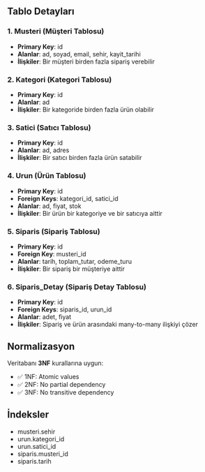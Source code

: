 ## Tablo Detayları

### 1. Musteri (Müşteri Tablosu)
- **Primary Key**: id
- **Alanlar**: ad, soyad, email, sehir, kayit_tarihi
- **İlişkiler**: Bir müşteri birden fazla sipariş verebilir

### 2. Kategori (Kategori Tablosu)
- **Primary Key**: id
- **Alanlar**: ad
- **İlişkiler**: Bir kategoride birden fazla ürün olabilir

### 3. Satici (Satıcı Tablosu)
- **Primary Key**: id
- **Alanlar**: ad, adres
- **İlişkiler**: Bir satıcı birden fazla ürün satabilir

### 4. Urun (Ürün Tablosu)
- **Primary Key**: id
- **Foreign Keys**: kategori_id, satici_id
- **Alanlar**: ad, fiyat, stok
- **İlişkiler**: Bir ürün bir kategoriye ve bir satıcıya aittir

### 5. Siparis (Sipariş Tablosu)
- **Primary Key**: id
- **Foreign Key**: musteri_id
- **Alanlar**: tarih, toplam_tutar, odeme_turu
- **İlişkiler**: Bir sipariş bir müşteriye aittir

### 6. Siparis_Detay (Sipariş Detay Tablosu)
- **Primary Key**: id
- **Foreign Keys**: siparis_id, urun_id
- **Alanlar**: adet, fiyat
- **İlişkiler**: Sipariş ve ürün arasındaki many-to-many ilişkiyi çözer

## Normalizasyon

Veritabanı **3NF** kurallarına uygun:
- ✅ 1NF: Atomic values
- ✅ 2NF: No partial dependency
- ✅ 3NF: No transitive dependency

## İndeksler

- musteri.sehir
- urun.kategori_id
- urun.satici_id
- siparis.musteri_id
- siparis.tarih